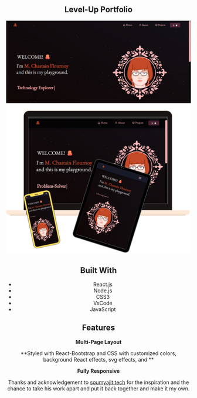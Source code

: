 <h2 align="center">
  Level-Up Portfolio<br/>
  
</h2>
<div align="center">
  <img alt="Site Screenshot" src="./Images/readme-sshot.png" />
</div>
<div align="center">
  <img alt="Responsive Screenshot" src="./Images/readme-responsive.png" />
<br/>


## Built With

- React.js
- Node.js
- CSS3
- VsCode
- JavaScript

## Features

**Multi-Page Layout**

**Styled with React-Bootstrap and CSS with customized colors, background React effects, svg effects, and **

**Fully Responsive**


Thanks and acknowledgement to <a href="http://soumya-jit.tech/" target="_blank">soumyajit.tech</a> for the inspiration and the chance to take his work apart and put it back together and make it my own.
